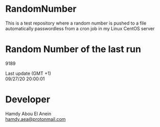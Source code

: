 # RandomNumber    
This is a test repository where a random number is pushed to a file automatically passwordless from a cron job in my Linux CentOS server    
# Random Number of the last run   
9189
      
Last update (GMT +1)    
09/27/20 20:00:01
# Developer    
Hamdy Abou El Anein   
hamdy.aea@protonmail.com
